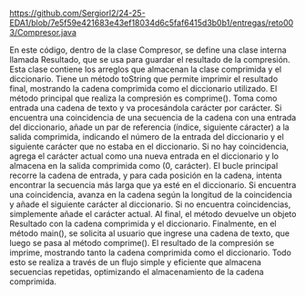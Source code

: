 https://github.com/Sergiorl2/24-25-EDA1/blob/7e5f59e421683e43ef18034d6c5faf6415d3b0b1/entregas/reto003/Compresor.java

En este código, dentro de la clase Compresor, se define una clase interna llamada Resultado, que se usa para guardar el resultado de la compresión.
Esta clase contiene los arreglos que almacenan la clase comprimida y el diccionario. Tiene un método toString que permite imprimir el resultado final, mostrando la cadena comprimida como el diccionario utilizado.
El método principal que realiza la compresión es comprime(). Toma como entrada una cadena de texto y va procesándola carácter por carácter. Si encuentra una coincidencia de una secuencia de la cadena con una entrada del diccionario, añade un par de referencia (índice, siguiente cáracter) a la salida comprimida, indicando el número de la entrada del diccionario y el siguiente carácter que no estaba en el diccionario. Si no hay coincidencia, agrega el carácter actual como una nueva entrada en el diccionario y lo almacena en la salida comprimida como (0, carácter). 
El bucle principal recorre la cadena de entrada, y para cada posición en la cadena, intenta encontrar la secuencia más larga que ya esté en el diccionario. Si encuentra una coincidencia, avanza en la cadena según la longitud de la coincidencia y añade el siguiente carácter al diccionario. Si no encuentra coincidencias, simplemente añade el carácter actual. Al final, el método devuelve un objeto Resultado con la cadena comprimida y el diccionario.
Finalmente, en el método main(), se solicita al usuario que ingrese una cadena de texto, que luego se pasa al método comprime(). El resultado de la compresión se imprime, mostrando tanto la cadena comprimida como el diccionario. Todo esto se realiza a través de un flujo simple y eficiente que almacena secuencias repetidas, optimizando el almacenamiento de la cadena comprimida.

